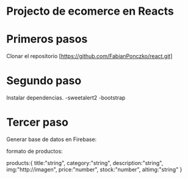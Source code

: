 # Projecto de ecomerce en Reacts

# Primeros pasos

Clonar el repositorio 
[https://github.com/FabianPonczko/react.git]

# Segundo paso

Instalar dependencias.
 -sweetalert2
 -bootstrap

# Tercer paso

Generar base de datos en Firebase:

formato de productos:

products:{
    title:"string",
    category:"string",
    description:"string",
    img:"http://imagen",
    price:"number",
    stock:"number",
    altimg:"string"
}

